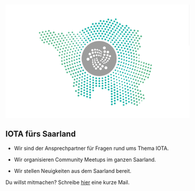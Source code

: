 <img src="images/iotasaarlogo.png" alt="hi" class="inline"/>

## IOTA fürs Saarland

- Wir sind der Ansprechpartner für Fragen rund ums Thema IOTA.

- Wir organisieren Community Meetups im ganzen Saarland.

- Wir stellen Neuigkeiten aus dem Saarland bereit.

Du willst mitmachen? Schreibe <a href="mailto:gunndach@iota.saarland">hier</a> eine kurze Mail.

